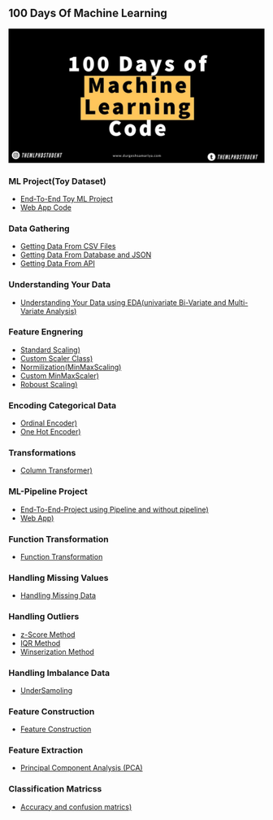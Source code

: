## 100 Days Of Machine Learning
![100 Days Of Machine Learning](100_days.jpeg)

### ML Project(Toy Dataset) 
- [End-To-End Toy ML Project](https://github.com/Sami606713/100_Days_Of_Machine_Learning/tree/main/End_To_End%20Toy%20ML%20Project(Day-13))
- [Web App Code](https://github.com/Sami606713/100_Days_Of_Machine_Learning/blob/main/End_To_End%20Toy%20ML%20Project(Day-13)/app.py)

### Data Gathering 
- [Getting Data From CSV Files](https://github.com/Sami606713/100_Days_Of_Machine_Learning/tree/main/DataGathering/Working%20With(csv))
- [Getting Data From Database and JSON](https://github.com/Sami606713/100_Days_Of_Machine_Learning/tree/main/DataGathering/working_with_json)
- [Getting Data From API](https://github.com/Sami606713/100_Days_Of_Machine_Learning/tree/main/DataGathering/Fetching_Data(API))
  
### Understanding Your Data 
- [Understanding Your Data using EDA(univariate Bi-Variate and Multi-Variate Analysis)](https://github.com/Sami606713/100_Days_Of_Machine_Learning/tree/main/Understanding%20Data)

### Feature Engnering 
- [Standard Scaling)](https://github.com/Sami606713/100_Days_Of_Machine_Learning/tree/main/Feature%20Engnering/FeatureTransformation/Standization)
- [Custom Scaler Class)](https://github.com/Sami606713/100_Days_Of_Machine_Learning/blob/main/Feature%20Engnering/FeatureTransformation/Standization/Custom_Standization.ipynb)
- [Normilization(MinMaxScaling)](https://github.com/Sami606713/100_Days_Of_Machine_Learning/tree/main/Feature%20Engnering/FeatureTransformation/Normilization)
- [Custom MinMaxScaler)](https://github.com/Sami606713/100_Days_Of_Machine_Learning/blob/main/Feature%20Engnering/FeatureTransformation/Normilization/Min_Max_Scaling.ipynb)
- [Roboust Scaling)](https://github.com/Sami606713/100_Days_Of_Machine_Learning/blob/main/Feature%20Engnering/FeatureTransformation/Normilization/Roboust%20Scaling.ipynb)

### Encoding Categorical Data
- [Ordinal Encoder)](https://github.com/Sami606713/100_Days_Of_Machine_Learning/blob/main/Encoding-Categorical-Data/Ordinal-Encoder.ipynb)
- [One Hot Encoder)](https://github.com/Sami606713/100_Days_Of_Machine_Learning/blob/main/Encoding-Categorical-Data/One-Hot-Encoder.ipynb)

### Transformations
- [Column Transformer)](https://github.com/Sami606713/100_Days_Of_Machine_Learning/tree/main/ColumnTransformer)

### ML-Pipeline Project
- [End-To-End-Project using Pipeline and without pipeline)](https://github.com/Sami606713/100_Days_Of_Machine_Learning/tree/main/ML-Pipelines)
- [Web App)](https://github.com/Sami606713/100_Days_Of_Machine_Learning/blob/main/ML-Pipelines/app.py)
  
### Function Transformation
- [Function Transformation](https://github.com/Sami606713/100_Days_Of_Machine_Learning/tree/main/Function-Transformer)

### Handling Missing Values
- [Handling Missing Data](https://github.com/Sami606713/100_Days_Of_Machine_Learning/tree/main/Handling-Missing-Values)

### Handling Outliers
- [z-Score Method](https://github.com/Sami606713/100_Days_Of_Machine_Learning/tree/main/Handling-Outlier/Z-Score-Method)
- [IQR Method](https://github.com/Sami606713/100_Days_Of_Machine_Learning/tree/main/Handling-Outlier/IQR-Method)
- [Winserization Method](https://github.com/Sami606713/100_Days_Of_Machine_Learning/tree/main/Handling-Outlier/Percentile-Winserization)

### Handling Imbalance Data
- [UnderSamoling](https://github.com/Sami606713/100_Days_Of_Machine_Learning/tree/main/Handling-Imbalance-Dataset/UnderSampling)
  
  
### Feature Construction
- [Feature Construction](https://github.com/Sami606713/100_Days_Of_Machine_Learning/tree/main/Feature-Construction)

  
### Feature Extraction
- [Principal Component Analysis (PCA)](https://github.com/Sami606713/100_Days_Of_Machine_Learning/tree/main/Feature%20Engnering/FeatureExtraction/PrincipalComponentAnalysis(PCA))

### Classification Matricss
- [Accuracy and confusion matrics)](https://github.com/Sami606713/100_Days_Of_Machine_Learning/tree/main/Matrics/classification_matrics)
